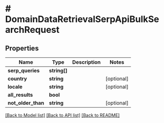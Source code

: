 # # DomainDataRetrievalSerpApiBulkSearchRequest

## Properties

Name | Type | Description | Notes
------------ | ------------- | ------------- | -------------
**serp_queries** | **string[]** |  |
**country** | **string** |  | [optional]
**locale** | **string** |  | [optional]
**all_results** | **bool** |  |
**not_older_than** | **string** |  | [optional]

[[Back to Model list]](../../README.md#models) [[Back to API list]](../../README.md#endpoints) [[Back to README]](../../README.md)
